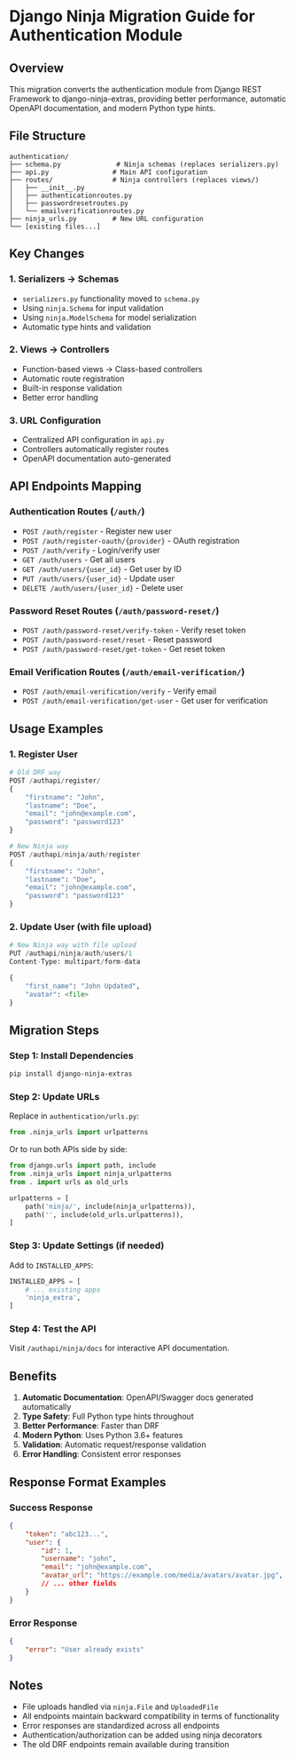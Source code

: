 # Django Ninja Migration Guide for Authentication Module

## Overview
This migration converts the authentication module from Django REST Framework to django-ninja-extras, providing better performance, automatic OpenAPI documentation, and modern Python type hints.

## File Structure
```
authentication/
├── schema.py              # Ninja schemas (replaces serializers.py)
├── api.py                # Main API configuration
├── routes/               # Ninja controllers (replaces views/)
│   ├── __init__.py
│   ├── authenticationroutes.py
│   ├── passwordresetroutes.py
│   └── emailverificationroutes.py
├── ninja_urls.py         # New URL configuration
└── [existing files...]
```

## Key Changes

### 1. Serializers → Schemas
- `serializers.py` functionality moved to `schema.py`
- Using `ninja.Schema` for input validation
- Using `ninja.ModelSchema` for model serialization
- Automatic type hints and validation

### 2. Views → Controllers
- Function-based views → Class-based controllers
- Automatic route registration
- Built-in response validation
- Better error handling

### 3. URL Configuration
- Centralized API configuration in `api.py`
- Controllers automatically register routes
- OpenAPI documentation auto-generated

## API Endpoints Mapping

### Authentication Routes (`/auth/`)
- `POST /auth/register` - Register new user
- `POST /auth/register-oauth/{provider}` - OAuth registration
- `POST /auth/verify` - Login/verify user
- `GET /auth/users` - Get all users
- `GET /auth/users/{user_id}` - Get user by ID
- `PUT /auth/users/{user_id}` - Update user
- `DELETE /auth/users/{user_id}` - Delete user

### Password Reset Routes (`/auth/password-reset/`)
- `POST /auth/password-reset/verify-token` - Verify reset token
- `POST /auth/password-reset/reset` - Reset password
- `POST /auth/password-reset/get-token` - Get reset token

### Email Verification Routes (`/auth/email-verification/`)
- `POST /auth/email-verification/verify` - Verify email
- `POST /auth/email-verification/get-user` - Get user for verification

## Usage Examples

### 1. Register User
```python
# Old DRF way
POST /authapi/register/
{
    "firstname": "John",
    "lastname": "Doe", 
    "email": "john@example.com",
    "password": "password123"
}

# New Ninja way
POST /authapi/ninja/auth/register
{
    "firstname": "John",
    "lastname": "Doe",
    "email": "john@example.com", 
    "password": "password123"
}
```

### 2. Update User (with file upload)
```python
# New Ninja way with file upload
PUT /authapi/ninja/auth/users/1
Content-Type: multipart/form-data

{
    "first_name": "John Updated",
    "avatar": <file>
}
```

## Migration Steps

### Step 1: Install Dependencies
```bash
pip install django-ninja-extras
```

### Step 2: Update URLs
Replace in `authentication/urls.py`:
```python
from .ninja_urls import urlpatterns
```

Or to run both APIs side by side:
```python
from django.urls import path, include
from .ninja_urls import ninja_urlpatterns
from . import urls as old_urls

urlpatterns = [
    path('ninja/', include(ninja_urlpatterns)),
    path('', include(old_urls.urlpatterns)),
]
```

### Step 3: Update Settings (if needed)
Add to `INSTALLED_APPS`:
```python
INSTALLED_APPS = [
    # ... existing apps
    'ninja_extra',
]
```

### Step 4: Test the API
Visit `/authapi/ninja/docs` for interactive API documentation.

## Benefits

1. **Automatic Documentation**: OpenAPI/Swagger docs generated automatically
2. **Type Safety**: Full Python type hints throughout
3. **Better Performance**: Faster than DRF
4. **Modern Python**: Uses Python 3.6+ features
5. **Validation**: Automatic request/response validation
6. **Error Handling**: Consistent error responses

## Response Format Examples

### Success Response
```json
{
    "token": "abc123...",
    "user": {
        "id": 1,
        "username": "john",
        "email": "john@example.com",
        "avatar_url": "https://example.com/media/avatars/avatar.jpg",
        // ... other fields
    }
}
```

### Error Response
```json
{
    "error": "User already exists"
}
```

## Notes

- File uploads handled via `ninja.File` and `UploadedFile`
- All endpoints maintain backward compatibility in terms of functionality
- Error responses are standardized across all endpoints
- Authentication/authorization can be added using ninja decorators
- The old DRF endpoints remain available during transition
